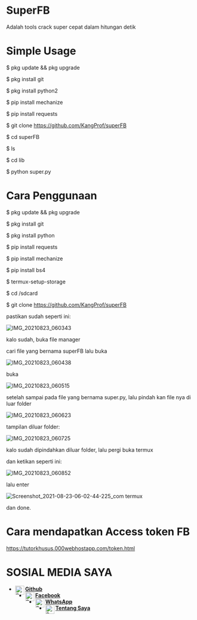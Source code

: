 # SuperFB

Adalah tools crack super cepat dalam hitungan detik

# Simple Usage

$ pkg update && pkg upgrade

$ pkg install git

$ pkg install python2

$ pip install mechanize

$ pip install requests

$ git clone https://github.com/KangProf/superFB

$ cd superFB

$ ls

$ cd lib

$ python super.py


# Cara Penggunaan

$ pkg update && pkg upgrade

$ pkg install git

$ pkg install python

$ pip install requests

$ pip install mechanize

$ pip install bs4

$ termux-setup-storage

$ cd /sdcard

$ git clone https://github.com/KangProf/superFB

pastikan sudah seperti ini:

![IMG_20210823_060343](https://user-images.githubusercontent.com/77473259/130373498-cb0403e9-614a-4087-9e3a-9d45a104eb52.jpg)

kalo sudah, buka file manager

cari file yang bernama superFB lalu buka

![IMG_20210823_060438](https://user-images.githubusercontent.com/77473259/130373546-8f4ccc3b-c6d9-4d73-8b8e-595885a5fdd7.jpg)

buka

![IMG_20210823_060515](https://user-images.githubusercontent.com/77473259/130373629-3fb96b06-390e-4a43-8242-88f2a4645f69.jpg)

setelah sampai pada file yang bernama super.py, lalu pindah kan file nya di luar folder

![IMG_20210823_060623](https://user-images.githubusercontent.com/77473259/130373700-6786ae2a-a113-4652-ac46-408133c64b1e.jpg)

tampilan diluar folder:

![IMG_20210823_060725](https://user-images.githubusercontent.com/77473259/130373723-a0d07cc1-3f4c-414e-b14d-437f095213cb.jpg)

kalo sudah dipindahkan diluar folder, lalu pergi buka termux

dan ketikan seperti ini:

![IMG_20210823_060852](https://user-images.githubusercontent.com/77473259/130373902-7696764c-9df3-404b-9af9-339cdcfd80ed.jpg)

lalu enter

![Screenshot_2021-08-23-06-02-44-225_com termux](https://user-images.githubusercontent.com/77473259/130373909-a79a18a6-bb82-49bf-b6c2-2753f2dc76ef.jpg)

dan done.

# Cara mendapatkan Access token FB

https://tutorkhusus.000webhostapp.com/token.html


# SOSIAL MEDIA SAYA

* [<img alt="ProfAcc Github" align="left" width="24px" src="https://cdn.jsdelivr.net/npm/simple-icons@v3/icons/github.svg" /><b>Github</b>](https://github.com/KangProf/)<br>
* [<img alt="ProfAcc Facebook" align="left" width="24px" src="https://cdn.jsdelivr.net/npm/simple-icons@v3/icons/facebook.svg" /><b>Facebook</b>](https://www.facebook.com/MauApaNJING)<br>
* [<img alt="ProfAcc Whatsapp" align="left" width="24px" src="https://cdn.jsdelivr.net/npm/simple-icons@v3/icons/whatsapp.svg" /><b>WhatsApp</b>](https://wa.me/6281326977165?text=Asalamualaikum+Mas)<br> 
* [<img alt="ProfAcc Tentang Saya" align="left" width="24px" src="https://cdn.jsdelivr.net/npm/simple-icons@v3/icons/blogger.svg" /><b>Tentang Saya</b>](https://tutorkhusus.000webhostapp.com)<br>

